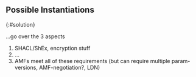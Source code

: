 ## Possible Instantiations
{:#solution}

...go over the 3 aspects

1. SHACL/ShEx, encryption stuff
2. ...
3. AMFs meet all of these requirements (but can require multiple param-versions, AMF-negotiation?, LDN)
